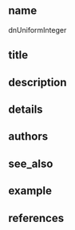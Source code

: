 ## name
dnUniformInteger
## title
## description
## details
## authors
## see_also
## example
## references
